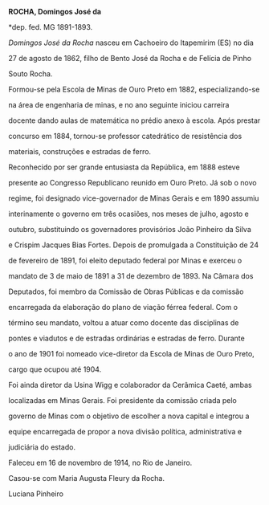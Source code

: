 **ROCHA, Domingos José da**



\*dep. fed. MG 1891-1893.



*Domingos José da Rocha* nasceu em Cachoeiro do Itapemirim (ES) no dia

27 de agosto de 1862, filho de Bento José da Rocha e de Felícia de Pinho

Souto Rocha.



Formou-se pela Escola de Minas de Ouro Preto em 1882, especializando-se

na área de engenharia de minas, e no ano seguinte iniciou carreira

docente dando aulas de matemática no prédio anexo à escola. Após prestar

concurso em 1884, tornou-se professor catedrático de resistência dos

materiais, construções e estradas de ferro.



Reconhecido por ser grande entusiasta da República, em 1888 esteve

presente ao Congresso Republicano reunido em Ouro Preto. Já sob o novo

regime, foi designado vice-governador de Minas Gerais e em 1890 assumiu

interinamente o governo em três ocasiões, nos meses de julho, agosto e

outubro, substituindo os governadores provisórios João Pinheiro da Silva

e Crispim Jacques Bias Fortes. Depois de promulgada a Constituição de 24

de fevereiro de 1891, foi eleito deputado federal por Minas e exerceu o

mandato de 3 de maio de 1891 a 31 de dezembro de 1893. Na Câmara dos

Deputados, foi membro da Comissão de Obras Públicas e da comissão

encarregada da elaboração do plano de viação férrea federal. Com o

término seu mandato, voltou a atuar como docente das disciplinas de

pontes e viadutos e de estradas ordinárias e estradas de ferro. Durante

o ano de 1901 foi nomeado vice-diretor da Escola de Minas de Ouro Preto,

cargo que ocupou até 1904.



Foi ainda diretor da Usina Wigg e colaborador da Cerâmica Caeté, ambas

localizadas em Minas Gerais. Foi presidente da comissão criada pelo

governo de Minas com o objetivo de escolher a nova capital e integrou a

equipe encarregada de propor a nova divisão política, administrativa e

judiciária do estado.



Faleceu em 16 de novembro de 1914, no Rio de Janeiro.



Casou-se com Maria Augusta Fleury da Rocha.



Luciana Pinheiro



